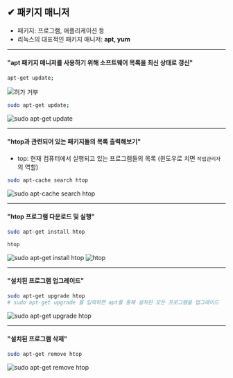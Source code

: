 ## ✔ 패키지 매니저

- 패키지: 프로그램, 애플리케이션 등
- 리눅스의 대표적인 패키지 매니저: __apt, yum__
- - -
#### "apt 패키지 매니저를 사용하기 위해 소프트웨어 목록을 최신 상태로 갱신"
```bash
apt-get update;
```

![허가 거부](https://user-images.githubusercontent.com/54324782/190582544-07562f62-0518-4fda-9a49-3d0c485ddc0e.png)

```bash
sudo apt-get update;
```

![sudo apt-get update](https://user-images.githubusercontent.com/54324782/190582622-18286ee4-68fb-4bf3-bb63-b187f86fa347.png)

- - -
#### "htop과 관련되어 있는 패키지들의 목록 출력해보기"
- top: 현재 컴퓨터에서 실행되고 있는 프로그램들의 목록 (윈도우로 치면 `작업관리자`의 역할)
```bash
sudo apt-cache search htop
```

![sudo apt-cache search htop](https://user-images.githubusercontent.com/54324782/190583011-17140139-d8dc-482e-86d2-f005ab198fb7.png)

- - -
#### "htop 프로그램 다운로드 및 실행"
```bash
sudo apt-get install htop

htop
```

![sudo apt-get install htop](https://user-images.githubusercontent.com/54324782/190586048-3cace8b9-7846-40cd-b2f4-7d30e7e9890f.png)
![htop](https://user-images.githubusercontent.com/54324782/190586451-9da8b155-79b6-47f0-b791-504147d66727.png)

- - -
#### "설치된 프로그램 업그레이드"
```bash
sudo apt-get upgrade htop
# sudo apt-get upgrade 를 입력하면 apt를 통해 설치된 모든 프로그램을 업그레이드
```

![sudo apt-get upgrade htop](https://user-images.githubusercontent.com/54324782/190587320-bc1a9158-30ee-4f7a-87f3-855d8eba1ee6.png)

- - -
#### "설치된 프로그램 삭제"
```bash
sudo apt-get remove htop
```

![sudo apt-get remove htop](https://user-images.githubusercontent.com/54324782/190587584-ebbd1fd9-302b-49f1-a493-eb442df22610.png)
